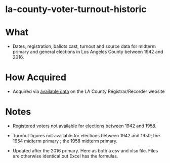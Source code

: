 la-county-voter-turnout-historic
================================

What
====

* Dates, registration, ballots cast, turnout and source data for midterm primary and general elections in Los Angeles County between 1942 and 2016.

How Acquired
============

* Acquired via [available data](http://apps1.lavote.net/General/ARCHIVES/OFFICIAL_ELECTION_RETURNS/Default.cfm) on the LA County Registrar/Recorder website

Notes
=====

* Registered voters not available for elections between 1942 and 1958.

* Turnout figures not available for elections between 1942 and 1950; the 1954 midterm primary ; the 1958 midterm primary.

* Updated after the 2016 primary. Here as both a csv and xlsx file. Files are otherwise identical but Excel has the formulas.
